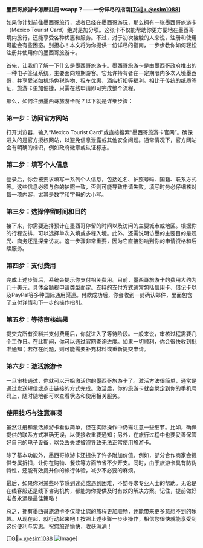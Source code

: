 **墨西哥旅游卡怎麽註冊 wsapp？——一份详尽的指南[[TG💪+ @esim1088](https://t.me/s/esim1088)]**

如果你计划前往墨西哥旅行，或者已经在墨西哥游玩，那么拥有一张墨西哥旅游卡（Mexico Tourist Card）绝对是加分项。这张卡不仅能帮助你更方便地在墨西哥境内旅行，还能享受各种优惠和服务。不过，对于初次接触的人来说，注册和使用可能会有些困惑。别担心！本文将为你提供一份详尽的指南，一步步教你如何轻松注册并使用你的墨西哥旅游卡。

首先，让我们了解一下什么是墨西哥旅游卡。墨西哥旅游卡是由墨西哥政府推出的一种电子签证系统，主要面向短期游客。它允许持有者在一定期限内多次入境墨西哥，并享受诸如机场免税购物、租车优惠、酒店折扣等福利。相比于传统的纸质签证，旅游卡更加便捷，只需在线申请即可完成整个流程。

那么，如何注册墨西哥旅游卡呢？以下就是详细步骤：

### 第一步：访问官方网站
打开浏览器，输入“Mexico Tourist Card”或直接搜索“墨西哥旅游卡官网”。确保进入的是官方授权网站，以避免信息泄露或其他安全问题。通常情况下，官方网站会有明确的标识，例如政府徽章或认证标志。

### 第二步：填写个人信息
登录后，你会被要求填写一系列个人信息，包括姓名、护照号码、国籍、联系方式等。这些信息必须与你的护照一致，否则可能导致申请失败。填写时务必仔细核对每一项内容，尤其是数字和字母的大小写。

### 第三步：选择停留时间和目的
接下来，你需要选择预计在墨西哥停留的时间以及访问的主要城市或地区。根据你的行程安排，可以选择单次入境或多程入境。此外，还需说明访墨的主要目的是观光、商务还是探亲访友。这一步骤非常重要，因为它直接影响到你的申请资格和后续服务。

### 第四步：支付费用
完成上述步骤后，系统会提示你支付相关费用。目前，墨西哥旅游卡的费用大约为几十美元，具体金额视申请类型而定。支持的支付方式通常包括信用卡、借记卡以及PayPal等多种国际通用渠道。付款成功后，你会收到一封确认邮件，里面包含了支付详情和下一步的操作指引。

### 第五步：等待审核结果
提交完所有资料并支付费用后，你就进入了等待阶段。一般来说，审核过程需要几个工作日。在此期间，你可以通过官网查询进度。如果一切顺利，你会很快收到批准通知；若存在问题，则可能需要补充材料或重新提交申请。

### 第六步：激活旅游卡
一旦审核通过，你就可以开始激活你的墨西哥旅游卡了。激活方法很简单，通常是通过发送短信或点击链接的方式完成。激活后，你的旅游卡就会绑定到你的手机号码上，随时随地都可以查看状态和使用相关服务。

### 使用技巧与注意事项

虽然注册和激活旅游卡看似简单，但在实际操作中仍需注意一些细节。比如，确保提供的联系方式准确无误，以便接收重要通知；另外，在旅行过程中也要妥善保管好自己的电子设备，以免丢失或被盗导致无法正常使用旅游卡。

除了基本功能外，墨西哥旅游卡还提供了许多附加价值。例如，部分合作商家会提供专属折扣，让你在购物、餐饮等方面节省不少开支。同时，由于旅游卡具有防伪特性，还能有效提升你的旅行体验，减少不必要的麻烦。

最后，如果你对某些环节感到迷茫或遇到困难，不妨寻求专业人士的帮助。无论是在线客服还是线下咨询机构，都能为你提供及时有效的解决方案。记住，提前做好准备永远是最佳策略！

总之，拥有墨西哥旅游卡不仅能让您的旅程更加顺畅，还能带来更多意想不到的乐趣。从现在起，就行动起来吧！按照上述步骤一步步操作，相信您很快就能享受到这份便利与实惠。祝您旅途愉快，收获满满！

[[TG💪+ @esim1088](https://t.me/s/esim1088) ![Image](https://i.postimg.cc/4NQfJmqS/Snipaste-2025-05-13-00-14-12.png)]